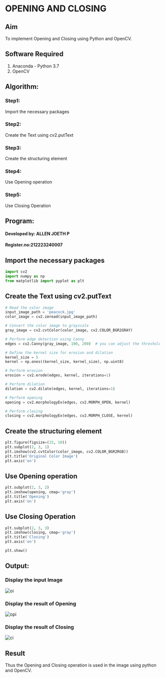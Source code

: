 # OPENING AND CLOSING

## Aim
To implement Opening and Closing using Python and OpenCV.

## Software Required

1. Anaconda - Python 3.7
2. OpenCV

## Algorithm:
### Step1:
Import the necessary packages

### Step2:
Create the Text using cv2.putText

### Step3:
Create the structuring element

### Step4:
Use Opening operation

### Step5:
Use Closing Operation
 
## Program:
#### Developed by: ALLEN JOETH P
#### Register.no:212223240007
## Import the necessary packages

```python
import cv2
import numpy as np
from matplotlib import pyplot as plt
```
## Create the Text using cv2.putText

```python
# Read the color image
input_image_path = 'peacock.jpg'
color_image = cv2.imread(input_image_path)

# Convert the color image to grayscale
gray_image = cv2.cvtColor(color_image, cv2.COLOR_BGR2GRAY)

# Perform edge detection using Canny
edges = cv2.Canny(gray_image, 100, 200)  # you can adjust the thresholds as needed

# Define the kernel size for erosion and dilation
kernel_size = 5
kernel = np.ones((kernel_size, kernel_size), np.uint8)

# Perform erosion
erosion = cv2.erode(edges, kernel, iterations=1)

# Perform dilation
dilation = cv2.dilate(edges, kernel, iterations=1)

# Perform opening
opening = cv2.morphologyEx(edges, cv2.MORPH_OPEN, kernel)

# Perform closing
closing = cv2.morphologyEx(edges, cv2.MORPH_CLOSE, kernel)
```


## Create the structuring element

```python
plt.figure(figsize=(15, 10))
plt.subplot(2, 3, 1)
plt.imshow(cv2.cvtColor(color_image, cv2.COLOR_BGR2RGB))
plt.title('Original Color Image')
plt.axis('on')
```


## Use Opening operation

```python
plt.subplot(2, 3, 2)
plt.imshow(opening, cmap='gray')
plt.title('Opening')
plt.axis('on')
```



## Use Closing Operation

```python
plt.subplot(2, 3, 3)
plt.imshow(closing, cmap='gray')
plt.title('Closing')
plt.axis('on')

plt.show()

```
## Output:
### Display the input Image

![oi](https://github.com/JananiSoundararajan/OPENING--AND-CLOSING/assets/119477549/714739ae-6d72-4dd0-9fb7-71af939f2f2b)

### Display the result of Opening

![opi](https://github.com/JananiSoundararajan/OPENING--AND-CLOSING/assets/119477549/ed78bee0-8402-4702-91d5-af73fd030af4)

### Display the result of Closing

![ci](https://github.com/JananiSoundararajan/OPENING--AND-CLOSING/assets/119477549/288a27cf-4cdf-459f-8fb9-504eecce1362)

## Result
Thus the Opening and Closing operation is used in the image using python and OpenCV.
